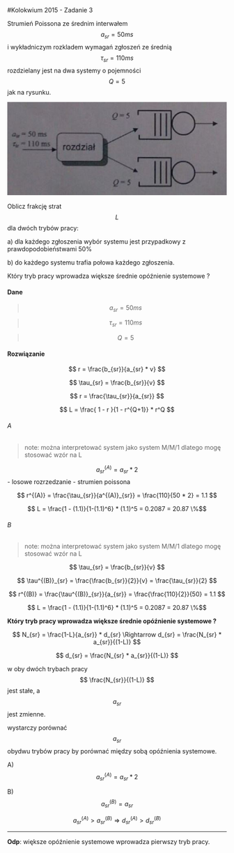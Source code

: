 #Kolokwium 2015 - Zadanie 3

Strumień Poissona ze średnim interwałem $$ a_{sr} = 50ms $$ i wykładniczym rozkladem wymagań zgłoszeń ze średnią $$ \tau_{sr} = 110ms $$ 
rozdzielany jest na dwa systemy o pojemności $$ Q = 5 $$ jak na rysunku.

![inst](inst.jpg "inst.jpg")

Oblicz frakcję strat $$ L $$ dla dwóch trybów pracy:

a) dla każdego zgłoszenia wybór systemu jest przypadkowy z prawdopodobieństwami 50%

b) do każdego systemu trafia połowa każdego zgłoszenia.

Który tryb pracy wprowadza większe średnie opóźnienie systemowe ?

#### Dane

> $$ a_{sr} = 50ms $$

> $$ \tau_{sr} = 110ms $$

> $$ Q = 5 $$

#### Rozwiązanie

$$ r = \frac{b_{sr}}{a_{sr} * v} $$

$$ \tau_{sr} = \frac{b_{sr}}{v} $$

$$ r = \frac{\tau_{sr}}{a_{sr}} $$

$$ L = \frac{ 1 - r }{1 - r^{Q+1}} * r^Q $$

###### A
> note: można interpretować system jako system M/M/1 dlatego mogę stosować wzór na L

$$ a^{(A)}_{sr} = a_{sr} * 2 $$ - losowe rozrzedzanie - strumien poissona

$$ r^{(A)} = \frac{\tau_{sr}}{a^{(A)}_{sr}} = \frac{110}{50 * 2} = 1.1 $$

$$ L = \frac{1 - (1.1)}{1-(1.1)^6} * (1.1)^5 = 0.2087 = 20.87 \%$$

###### B
> note: można interpretować system jako system M/M/1 dlatego mogę stosować wzór na L

$$ \tau_{sr} = \frac{b_{sr}}{v} $$

$$ \tau^{(B)}_{sr} = \frac{\frac{b_{sr}}{2}}{v} = \frac{\tau_{sr}}{2} $$

$$ r^{(B)} = \frac{\tau^{(B)}_{sr}}{a_{sr}} = \frac{\frac{110}{2}}{50} = 1.1 $$

$$ L = \frac{1 - (1.1)}{1-(1.1)^6} * (1.1)^5 = 0.2087 = 20.87 \%$$

**Który tryb pracy wprowadza większe średnie opóźnienie systemowe ?**

$$ N_{sr} = \frac{1-L}{a_{sr}} * d_{sr} \Rightarrow d_{sr} = \frac{N_{sr} * a_{sr}}{(1-L)} $$
 
$$ d_{sr} = \frac{N_{sr} * a_{sr}}{(1-L)} $$

w oby dwóch trybach pracy $$ \frac{N_{sr}}{(1-L)} $$ jest stałe, a $$ a_{sr} $$ jest zmienne.
 
wystarczy porównać $$ a_{sr} $$ obydwu trybów pracy by porównać między sobą opóźnienia systemowe.

A) $$ a^{(A)}_{sr} = a_{sr} * 2 $$

B) $$ a^{(B)}_{sr} = a_{sr} $$

$$ a^{(A)}_{sr} > a^{(B)}_{sr} \Rightarrow d^{(A)}_{sr} > d^{(B)}_{sr} $$

---
**Odp**: większe opóźnienie systemowe wprowadza pierwszy tryb pracy.